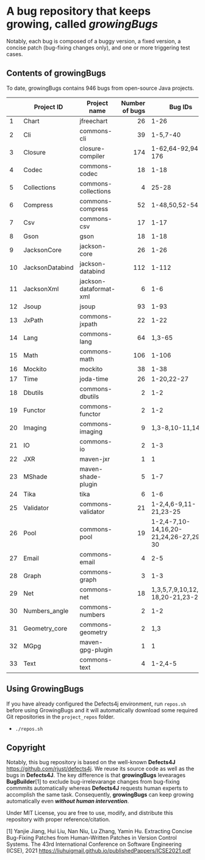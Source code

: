 # A bug repository that keeps growing, called ***growingBugs***

Notably, each bug is composed of a buggy version, a fixed version, a concise patch (bug-fixing changes only), and one or more triggering test cases.

## Contents of growingBugs
To date, growingBugs contains 946 bugs from open-source Java projects. 

|   | Project ID      | Project name               | Number of bugs | Bug IDs      | 
|-----------------|-----------------|----------------------------|---------------:|---------------------|
| 1     | Chart           | jfreechart                 |       26       | 1-26                |
| 2     | Cli             | commons-cli                |       39       | 1-5,7-40            |
| 3     | Closure         | closure-compiler           |      174       | 1-62,64-92,94-176   |
| 4     | Codec           | commons-codec              |       18       | 1-18                |
| 5     | Collections     | commons-collections        |        4       | 25-28               |
| 6     | Compress        | commons-compress           |       52       | 1-48,50,52-54       |
| 7     | Csv             | commons-csv                |       17       | 1-17                |
| 8     | Gson            | gson                       |       18       | 1-18                |
| 9     | JacksonCore     | jackson-core               |       26       | 1-26                |
| 10     | JacksonDatabind | jackson-databind           |      112       | 1-112               |
| 11     | JacksonXml      | jackson-dataformat-xml     |        6       | 1-6                 |
| 12    | Jsoup           | jsoup                      |       93       | 1-93                |
| 13     | JxPath          | commons-jxpath             |       22       | 1-22                |
| 14     | Lang            | commons-lang               |       64       | 1,3-65              |
| 15     | Math            | commons-math               |      106       | 1-106               |
| 16     | Mockito         | mockito                    |       38       | 1-38                |
| 17     | Time            | joda-time                  |       26       | 1-20,22-27          |
| 18     | Dbutils         | commons-dbutils            |        2       | 1-2                 |
| 19     | Functor         | commons-functor            |        2       | 1-2                 |
| 20     | Imaging         | commons-imaging            |        9       | 1,3-8,10-11,14  |
| 21     | IO              | commons-io                 |        2       | 1-3                 |
| 22     | JXR             | maven-jxr                  |        1       | 1                   |
| 23     | MShade          | maven-shade-plugin         |        5       | 1-7                 |
| 24     | Tika            | tika                       |        6       | 1-6               |
| 25     | Validator       | commons-validator          |        21      | 1-2,4,6-9,11-21,23-25 |
| 26     | Pool            | commons-pool               |        19      | 1-2,4-7,10-14,16,20-21,24,26-27,29-30|
| 27     | Email           | commons-email              |        4       | 2-5                 |
| 28     | Graph           | commons-graph              |        3       | 1-3                 |
| 29     | Net             | commons-net                |        18      | 1,3,5,7,9,10,12,14-18,20-21,23-26             |
| 30     | Numbers_angle   | commons-numbers            |        2       | 1-2               |
| 31     | Geometry_core   | commons-geometry           |        2       | 1,3               |
| 32     | MGpg            | maven-gpg-plugin           |        1       | 1               |
| 33     | Text            | commons-text               |        4       | 1-2,4-5               |

## Using GrowingBugs

If you have already configured the Defects4j environment, run `repos.sh` before using GrowingBugs and it will automatically download some required Git repositories in the `project_repos` folder.

  - `./repos.sh`
    

## Copyright
Notably, this bug repository is based on the well-known **Defects4J** https://github.com/rjust/defects4j. We reuse its source code as well as the bugs in **Defects4J**. The key difference is that **growingBugs** levearages **BugBuilder**[1] to exclude bug-irrelevarange changes from bug-fixing commmits automatically whereas **Defects4J** requests human experts to accomplish the same task. Consequently, **growingBugs** can keep growing automatically even ***without human intervention***.  

Under MIT License, you are free to use, modify, and distribute this repository with proper reference/citation.

[1] Yanjie Jiang, Hui Liu, Nan Niu, Lu Zhang, Yamin Hu. Extracting Concise Bug-Fixing Patches from Human-Written Patches in Version Control Systems. The 43rd International Conference on Software Engineering (ICSE), 2021 https://liuhuigmail.github.io/publishedPappers/ICSE2021.pdf
